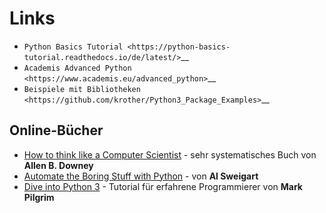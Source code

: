 
# Links

- `Python Basics Tutorial <https://python-basics-tutorial.readthedocs.io/de/latest/>`__
- `Academis Advanced Python <https://www.academis.eu/advanced_python>`__
- `Beispiele mit Bibliotheken <https://github.com/krother/Python3_Package_Examples>`__


## Online-Bücher

* [How to think like a Computer Scientist](http://www.greenteapress.com/thinkpython/) - sehr systematisches Buch von **Allen B. Downey**
* [Automate the Boring Stuff with Python](https://automatetheboringstuff.com/) - von **Al Sweigart**
* [Dive into Python 3](https://diveinto.org/python3/table-of-contents.html) - Tutorial für erfahrene Programmierer von **Mark Pilgrim**
